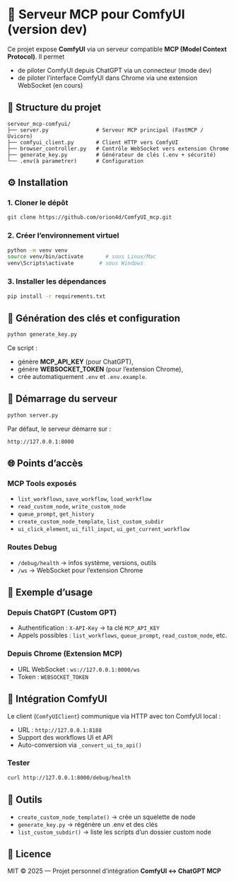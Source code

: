 # 🧠 Serveur MCP pour ComfyUI (version dev)

Ce projet expose **ComfyUI** via un serveur compatible **MCP (Model Context Protocol)**.
Il permet 
- de piloter ComfyUI depuis ChatGPT via un connecteur (mode dev)
- de piloter l’interface ComfyUI dans Chrome via une extension WebSocket (en cours)

## 📁 Structure du projet

```
serveur_mcp-comfyui/
├── server.py               # Serveur MCP principal (FastMCP / Uvicorn)
├── comfyui_client.py       # Client HTTP vers ComfyUI
├── browser_controller.py   # Contrôle WebSocket vers extension Chrome
├── generate_key.py         # Générateur de clés (.env + sécurité)
└── .env(à parametrer)      # Configuration
```

## ⚙️ Installation

### 1. Cloner le dépôt

```bash
git clone https://github.com/orion4d/ComfyUI_mcp.git
```

### 2. Créer l’environnement virtuel

```bash
python -m venv venv
source venv/bin/activate       # sous Linux/Mac
venv\Scripts\activate        # sous Windows
```

### 3. Installer les dépendances

```bash
pip install -r requirements.txt
```
## 🔐 Génération des clés et configuration

```bash
python generate_key.py
```

Ce script :
- génère **MCP_API_KEY** (pour ChatGPT),
- génère **WEBSOCKET_TOKEN** (pour l’extension Chrome),
- crée automatiquement `.env` et `.env.example`.

## 🚀 Démarrage du serveur

```bash
python server.py
```

Par défaut, le serveur démarre sur :
```
http://127.0.0.1:8000
```

## 🌐 Points d’accès

### MCP Tools exposés
- `list_workflows`, `save_workflow`, `load_workflow`
- `read_custom_node`, `write_custom_node`
- `queue_prompt`, `get_history`
- `create_custom_node_template`, `list_custom_subdir`
- `ui_click_element`, `ui_fill_input`, `ui_get_current_workflow`

### Routes Debug
- `/debug/health` → infos système, versions, outils
- `/ws` → WebSocket pour l’extension Chrome

## 🧱 Exemple d’usage

### Depuis ChatGPT (Custom GPT)
- Authentification : `X-API-Key` → ta clé `MCP_API_KEY`
- Appels possibles : `list_workflows`, `queue_prompt`, `read_custom_node`, etc.

### Depuis Chrome (Extension MCP)
- URL WebSocket : `ws://127.0.0.1:8000/ws`
- Token : `WEBSOCKET_TOKEN`

## 🧠 Intégration ComfyUI

Le client (`ComfyUIClient`) communique via HTTP avec ton ComfyUI local :
- URL : `http://127.0.0.1:8188`
- Support des workflows UI et API
- Auto-conversion via `_convert_ui_to_api()`

### Tester
```bash
curl http://127.0.0.1:8000/debug/health
```
## 🧰 Outils

- `create_custom_node_template()` → crée un squelette de node
- `generate_key.py` → régénère un .env et des clés
- `list_custom_subdir()` → liste les scripts d’un dossier custom node

## 🏁 Licence

MIT © 2025 — Projet personnel d’intégration **ComfyUI ↔ ChatGPT MCP**
